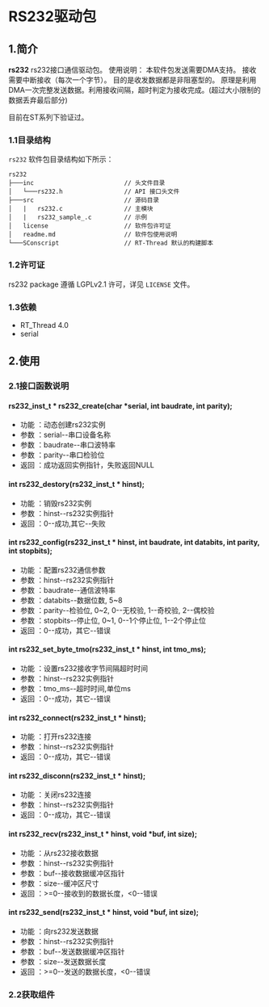 ﻿# RS232驱动包

## 1.简介

**rs232** rs232接口通信驱动包。
使用说明：
本软件包发送需要DMA支持。
接收需要中断接收（每次一个字节）。
目的是收发数据都是非阻塞型的。
原理是利用DMA一次完整发送数据。利用接收间隔，超时判定为接收完成。(超过大小限制的数据丢弃最后部分)

目前在ST系列下验证过。

### 1.1目录结构

`rs232` 软件包目录结构如下所示：

``` 
rs232
├───inc                         // 头文件目录
│   └───rs232.h                 // API 接口头文件
├───src                         // 源码目录
│   |   rs232.c                 // 主模块
│   |   rs232_sample_.c    		// 示例
│   license                     // 软件包许可证
│   readme.md                   // 软件包使用说明
└───SConscript                  // RT-Thread 默认的构建脚本
```

### 1.2许可证

rs232 package 遵循 LGPLv2.1 许可，详见 `LICENSE` 文件。

### 1.3依赖

- RT_Thread 4.0
- serial

## 2.使用

### 2.1接口函数说明

#### rs232_inst_t * rs232_create(char *serial, int baudrate, int parity);
- 功能 ：动态创建rs232实例
- 参数 ：serial--串口设备名称
- 参数 ：baudrate--串口波特率
- 参数 ：parity--串口检验位
- 返回 ：成功返回实例指针，失败返回NULL

#### int rs232_destory(rs232_inst_t * hinst);
- 功能 ：销毁rs232实例
- 参数 ：hinst--rs232实例指针
- 返回 ：0--成功,其它--失败

#### int rs232_config(rs232_inst_t * hinst, int baudrate, int databits, int parity, int stopbits);
- 功能 ：配置rs232通信参数
- 参数 ：hinst--rs232实例指针
- 参数 ：baudrate--通信波特率
- 参数 ：databits--数据位数, 5~8
- 参数 ：parity--检验位, 0~2, 0--无校验, 1--奇校验, 2--偶校验
- 参数 ：stopbits--停止位, 0~1, 0--1个停止位, 1--2个停止位
- 返回 ：0--成功，其它--错误

#### int rs232_set_byte_tmo(rs232_inst_t * hinst, int tmo_ms);
- 功能 ：设置rs232接收字节间隔超时时间
- 参数 ：hinst--rs232实例指针
- 参数 ：tmo_ms--超时时间,单位ms
- 返回 ：0--成功，其它--错误

#### int rs232_connect(rs232_inst_t * hinst);
- 功能 ：打开rs232连接
- 参数 ：hinst--rs232实例指针
- 返回 ：0--成功，其它--错误

#### int rs232_disconn(rs232_inst_t * hinst);
- 功能 ：关闭rs232连接
- 参数 ：hinst--rs232实例指针
- 返回 ：0--成功，其它--错误

#### int rs232_recv(rs232_inst_t * hinst, void *buf, int size);
- 功能 ：从rs232接收数据
- 参数 ：hinst--rs232实例指针
- 参数 ：buf--接收数据缓冲区指针
- 参数 ：size--缓冲区尺寸
- 返回 ：>=0--接收到的数据长度，<0--错误

#### int rs232_send(rs232_inst_t * hinst, void *buf, int size);
- 功能 ：向rs232发送数据
- 参数 ：hinst--rs232实例指针
- 参数 ：buf--发送数据缓冲区指针
- 参数 ：size--发送数据长度
- 返回 ：>=0--发送的数据长度，<0--错误

### 2.2获取组件

